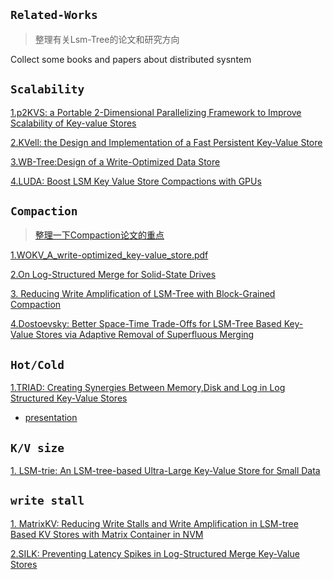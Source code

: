 ##  `Related-Works`
> 整理有关Lsm-Tree的论文和研究方向

Collect some books and papers about distributed sysntem


## `Scalability`
[1.p2KVS: a Portable 2-Dimensional Parallelizing Framework to Improve Scalability of Key-value Stores](https://github.com/ErosBryant/LSMT-DB-Related-Works/blob/9451c7d79208ee71dfad5afd96d1183bab4d7f78/Scalability/EUROSYS2022(p2KVS).pdf)

[2.KVell: the Design and Implementation of a Fast Persistent Key-Value Store](https://github.com/ErosBryant/LSMT-DB-Related-Works/blob/b8a32ea6f6dfdb08501574dc5687832dc77acef3/Scalability/sosp19-kvell.pdf)

[3.WB-Tree:Design of a Write-Optimized Data Store](https://github.com/ErosBryant/LSM-T_DB_Related_Works/blob/bde2f7c93b93bbc998171c8203d533af1e7b1f19/Scalability/WB-Tree.pdf)

[4.LUDA: Boost LSM Key Value Store Compactions with GPUs](https://github.com/ErosBryant/LSM-T_DB_Related_Works/blob/cbc7a0725342181503304e253020a8047733c8ba/Scalability/LUDA.pdf)


## `Compaction`
> [整理一下Compaction论文的重点](https://github.com/ErosBryant/LSM-T_DB_Related_Works/blob/7ab0b657365953fb5a8cd688128a2598b537a45b/Compaction/README.md)

[1.WOKV_A_write-optimized_key-value_store.pdf](https://github.com/ErosBryant/LSMT-DB-Related-Works/blob/358db4ffa3bf7ae29548a0f46438b2cec53acf9a/Compaction/WOKV_A_write-optimized_key-value_store.pdf)

[2.On Log-Structured Merge for Solid-State Drives](https://github.com/ErosBryant/LSM-T_DB_Related_Works/blob/e6c49af37553cafa934d9ffc886802f71b93b19e/Compaction/On_Log-Structured_Merge_for_Solid-State_Drives.pdf)

[3. Reducing Write Amplification of LSM-Tree with Block-Grained Compaction](https://github.com/ErosBryant/LSM-T_DB_Related_Works/blob/f6b16554ecd80f81dea7100ee422bf8e094ab472/Compaction/Reducing%20Write%20Amplification%20of%20LSM-Tree%20with%20Block-Grained%20Compaction.pdf)

[4.Dostoevsky: Better Space-Time Trade-Offs for LSM-Tree Based Key-Value Stores via Adaptive Removal of Superfluous Merging](https://github.com/ErosBryant/LSM-T_DB_Related_Works/blob/f6b16554ecd80f81dea7100ee422bf8e094ab472/Compaction/dostoevskykv.pdf)



## `Hot/Cold`
[1.TRIAD: Creating Synergies Between Memory,Disk and Log in Log Structured Key-Value Stores](https://github.com/ErosBryant/LSM-T_DB_Related_Works/blob/abb3b05e20f93b9a93555447e6f9b1c28ea017ca/HotClod/TRIAD.pdf)
- [presentation](https://github.com/ErosBryant/LSM-T_DB_Related_Works/blob/2f69b66f562bd7d3438221c4d9b64906394efe07/HotClod/LSM-trie_%20An%20LSM-tree-based%20Ultra-Large%20Key-Value%20Store%20for%20Small%20Data%20%E8%AF%B4%E6%98%8E.pdf)


## `K/V size`
[1. LSM-trie: An LSM-tree-based Ultra-Large Key-Value 
Store for Small Data ](https://github.com/ErosBryant/LSM-T_DB_Related_Works/blob/82f5ae6a6065035f13fb038d4c910efd270cfd69/Small%20kv%20size/Lsm-trie.pdf)


## `write stall`
[1. MatrixKV: Reducing Write Stalls and Write Amplification in LSM-tree Based KV Stores with Matrix Container in NVM](https://github.com/ErosBryant/LSM-T_DB_Related_Works/blob/956e6e4a891380cf0d2bdaf81ad68d6c18f07a32/write%20stall/MatrixKV.pdf)

[2.SILK: Preventing Latency Spikes in Log-Structured Merge Key-Value Stores](https://github.com/ErosBryant/LSM-T_DB_Related_Works/blob/956e6e4a891380cf0d2bdaf81ad68d6c18f07a32/write%20stall/SILK.pdf)
